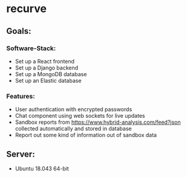 # recurve

## Goals:

### Software-Stack:
- Set up a React frontend
- Set up a Django backend
- Set up a MongoDB database
- Set up an Elastic database

### Features:
- User authentication with encrypted passwords
- Chat component using web sockets for live updates
- Sandbox reports from https://www.hybrid-analysis.com/feed?json collected automatically and stored in database
- Report out some kind of information out of sandbox data

## Server:
- Ubuntu 18.043 64-bit
